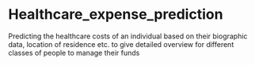 # Healthcare_expense_prediction
Predicting the healthcare costs of an individual based on their biographic data, location of residence etc. to give detailed overview for different classes of people to manage their funds 
